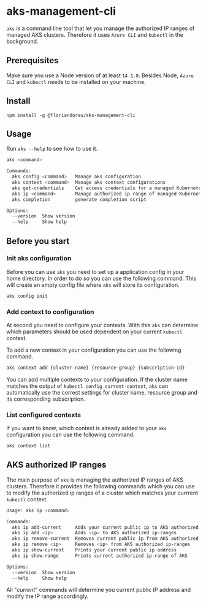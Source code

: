 # aks-management-cli

`aks` is a command line tool that let you manage the authorized IP ranges of managed AKS clusters. Therefore it uses `Azure CLI` and `kubectl` in the background.

## Prerequisites

Make sure you use a Node version of at least `14.1.0`. Besides Node, `Azure CLI` and `kubectl` needs to be installed on your machine.

## Install

`npm install -g @floriandorau/aks-management-cli`

## Usage

Run `aks --help` to see how to use it.

```bash
aks <command>

Commands:
  aks config <command>   Manage aks configuration
  aks context <command>  Manage aks context configurations
  aks get-credentials    Get access credentials for a managed Kubernetes cluster
  aks ip <command>       Manage authorized ip range of managed Kubernetes cluster
  aks completion         generate completion script

Options:
  --version  Show version
  --help     Show help
```

## Before you start

### Init aks configuration

Before you can use `aks` you need to set up a application config in your home directory. In order to do so you can use the following command. This will create an empty config file where `aks` will store its configuration.

```bash
aks config init
```

### Add context to configuration

At second you need to configure your contexts. With this `aks` can determine which parameters should be used dependent on your current `kubectl` context.

To add a new context in your configuration you can use the following command.

```bash
aks context add {cluster-name} {resource-group} {subscription-id}
```

You can add multiple contexts to your configuration. If the cluster name matches the output of `kubectl config current-context`, `aks` can automatically use the correct settings for cluster name, resource group and its corresponding subscription.

### List configured contexts

If you want to know, which context is already added to your `aks` configuration you can use the following command.

```bash
aks context list
```

## AKS authorized IP ranges

The main purpose of `aks` is managing the authorized IP ranges of AKS clusters. Therefore it provides the following commands which you can use to modify the authorized ip ranges of a cluster which matches your currrent `kubectl` context.

```bash
Usage: aks ip <command>

Commands:
  aks ip add-current     Adds your current public ip to AKS authorized ip-ranges
  aks ip add <ip>        Adds <ip> to AKS authorized ip-ranges
  aks ip remove-current  Removes current public ip from AKS authorized ip-ranges if exists
  aks ip remove <ip>     Removes <ip> from AKS authorized ip-ranges
  aks ip show-current    Prints your current public ip address
  aks ip show-range      Prints current authorized ip-range of AKS

Options:
  --version  Show version
  --help     Show help
```

All "_current_" commands will determine you current public IP address and modify the IP range accordingly.
